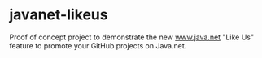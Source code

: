 javanet-likeus
==============

Proof of concept project to demonstrate the new www.java.net "Like Us" feature to promote your GitHub projects on Java.net.

